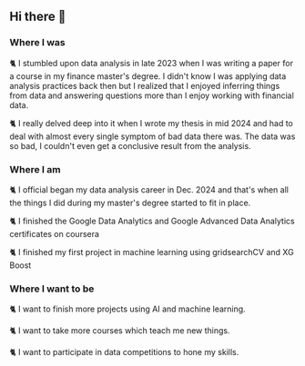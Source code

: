 ## Hi there 👋

### Where I was

🐈 I stumbled upon data analysis in late 2023 when I was writing a paper for a course in my finance master's degree. I didn't know I was applying data analysis practices back then but I realized that I enjoyed inferring things from data and answering questions more than I enjoy working with financial data.

🐈 I really delved deep into it when I wrote my thesis in mid 2024 and had to deal with almost every single symptom of bad data there was. The data was so bad, I couldn't even get a conclusive result from the analysis.

### Where I am

🐈 I official began my data analysis career in Dec. 2024 and that's when all the things I did during my master's degree started to fit in place.

🐈 I finished the Google Data Analytics and Google Advanced Data Analytics certificates on coursera

🐈 I finished my first project in machine learning using gridsearchCV and XG Boost

### Where I want to be

🐈 I want to finish more projects using AI and machine learning.

🐈 I want to take more courses which teach me new things.

🐈 I want to participate in data competitions to hone my skills.

<!--
**Naddour98/Naddour98** is a ✨ _special_ ✨ repository because its `README.md` (this file) appears on your GitHub profile.

Here are some ideas to get you started:

- 🔭 I’m currently working on ...
- 🌱 I’m currently learning ...
- 👯 I’m looking to collaborate on ...
- 🤔 I’m looking for help with ...
- 💬 Ask me about ...
- 📫 How to reach me: ...
- 😄 Pronouns: ...
- ⚡ Fun fact: ...

-->



